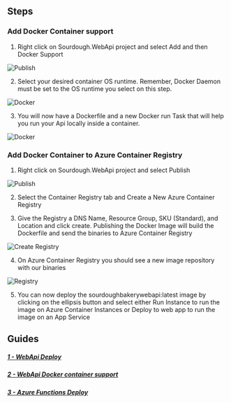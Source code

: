 ## Steps

### Add Docker Container support

1. Right click on Sourdough.WebApi project and select Add and then Docker Support

![Publish](./screenshots/docker/1-addcontainersupport.png)

2. Select your desired container OS runtime. Remember, Docker Daemon must be set to the OS runtime you select on this step.

![Docker](./screenshots/docker/2-targetos.png)

3. You will now have a Dockerfile and a new Docker run Task that will help you run your Api locally inside a container.

![Docker](./screenshots/docker/3-dockerfile.png)


### Add Docker Container to Azure Container Registry

1. Right click on Sourdough.WebApi project and select Publish

![Publish](./screenshots/webapi/2-publish.png)

2. Select the Container Registry tab and Create a New Azure Container Registry


3. Give the Registry a DNS Name, Resource Group, SKU (Standard), and Location and click create. Publishing the Docker Image will build the Dockerfile and send the binaries to Azure Container Registry

![Create Registry](./screenshots/docker/4-createregistry.png)

4. On Azure Container Registry you should see a new image repository with our binaries

![Registry](./screenshots/docker/5-registry.png)

5. You can now deploy the sourdoughbakerywebapi:latest image by clicking on the ellipsis button and select either Run Instance to run the image on Azure Container Instances or Deploy to web app to run the image on an App Service

## Guides

##### [1 - WebApi Deploy](./AzureWebinarSeries-WebApi.md)
##### [2 - WebApi Docker container support](./AzureWebinarSeries-Docker.md)
##### [3 - Azure Functions Deploy](./AzureWebinarSeries-Functions.md)